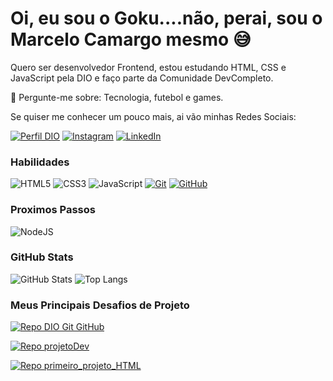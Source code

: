 
# Oi, eu sou o Goku....não, perai, sou o Marcelo Camargo mesmo 😅

Quero ser desenvolvedor Frontend, estou estudando HTML, CSS e JavaScript pela DIO e faço parte da Comunidade DevCompleto.

💬 Pergunte-me sobre: Tecnologia, futebol e games.

Se quiser me conhecer um pouco mais, ai vão minhas Redes Sociais:

[![Perfil DIO](https://img.shields.io/badge/-Meu%20Perfil%20na%20DIO-30A3DC?style=for-the-badge)](https://web.dio.me/users/celo1910/)
[![Instagram](https://img.shields.io/badge/-Instagram-%23E4405F?style=for-the-badge&logo=instagram&logoColor=white)](https://www.instagram.com/_celo1910?igsh=aWEyZ244d2N4bW9v)
[![LinkedIn](https://img.shields.io/badge/-LinkedIn-000?style=for-the-badge&logo=linkedin&logoColor=30A3DC)](https://www.linkedin.com/in/marcelohncamargo/)

### Habilidades

![HTML5](https://img.shields.io/badge/HTML-000?style=for-the-badge&logo=html5&logoColor=30A3DC)
![CSS3](https://img.shields.io/badge/CSS3-000?style=for-the-badge&logo=css3&logoColor=E94D5F)
![JavaScript](https://img.shields.io/badge/JavaScript-000?style=for-the-badge&logo=javascript&logoColor=30A3DC)
[![Git](https://img.shields.io/badge/Git-000?style=for-the-badge&logo=git&logoColor=E94D5F)](https://git-scm.com/doc)
[![GitHub](https://img.shields.io/badge/GitHub-000?style=for-the-badge&logo=github&logoColor=30A3DC)](https://docs.github.com/)

### Proximos Passos

![NodeJS](https://img.shields.io/badge/node.js-6DA55F?style=for-the-badge&logo=node.js&logoColor=white)

### GitHub Stats

![GitHub Stats](https://github-readme-stats.vercel.app/api?username=Camargo1910&theme=transparent&bg_color=000&border_color=30A3DC&show_icons=true&icon_color=30A3DC&title_color=E94D5F&text_color=FFF)
![Top Langs](https://github-readme-stats-git-masterrstaa-rickstaa.vercel.app/api/top-langs/?username=Camargo1910&layout=compact&bg_color=000&border_color=30A3DC&title_color=E94D5F&text_color=FFF)

### Meus Principais Desafios de Projeto 

[![Repo DIO Git GitHub](https://github-readme-stats.vercel.app/api/pin/?username=Camargo1910&repo=dio-lab-open-source&bg_color=000&border_color=30A3DC&show_icons=true&icon_color=30A3DC&title_color=E94D5F&text_color=FFF)](https://github.com/Camargo1910/dio-lab-open-source)

[![Repo projetoDev](https://github-readme-stats.vercel.app/api/pin/?username=Camargo1910&repo=projetoDev&bg_color=000&border_color=30A3DC&show_icons=true&icon_color=30A3DC&title_color=E94D5F&text_color=FFF)](https://github.com/Camargo1910/ProjetoDev)

[![Repo primeiro_projeto_HTML](https://github-readme-stats.vercel.app/api/pin/?username=Camargo1910&repo=primeiro_projeto_HTML&bg_color=000&border_color=30A3DC&show_icons=true&icon_color=30A3DC&title_color=E94D5F&text_color=FFF)](https://github.com/Camargo1910/primeiro_projeto_HTML)



